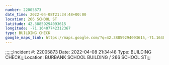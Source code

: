 ```yaml
---
number: 22005873
date_time: 2022-04-08T21:34:48+00:00
location: 266 SCHOOL ST
latitude: 42.38859294093615
longitude: -71.16407742312367
type: BUILDING CHECK
google_maps_link: https://maps.google.com/?q=42.38859294093615,-71.16407742312367
---
```


;;;;;;Incident #: 22005873  Date: 2022-04-08 21:34:48   Type: BUILDING CHECK;;;Location: BURBANK SCHOOL BUILDING / 266 SCHOOL ST;;;
